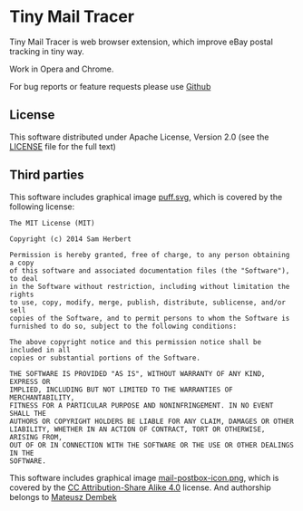 # Tiny Mail Tracer 

Tiny Mail Tracer is web browser extension, which improve eBay postal tracking in tiny way.

Work in Opera and Chrome.

For bug reports or feature requests please use [Github](https://github.com/vo-va/tiny-mail-tracer/issues)

## License

This software distributed under Apache License, Version 2.0 (see the [LICENSE](https://github.com/vo-va/tiny-mail-tracer/blob/master/LICENSE) file for the full text)

## Third parties

This software includes graphical image [puff.svg](https://github.com/vo-va/tiny-mail-tracer/blob/master/svg/puff.svg), which is covered by the following license:
```
The MIT License (MIT)

Copyright (c) 2014 Sam Herbert

Permission is hereby granted, free of charge, to any person obtaining a copy
of this software and associated documentation files (the "Software"), to deal
in the Software without restriction, including without limitation the rights
to use, copy, modify, merge, publish, distribute, sublicense, and/or sell
copies of the Software, and to permit persons to whom the Software is
furnished to do so, subject to the following conditions:

The above copyright notice and this permission notice shall be included in all
copies or substantial portions of the Software.

THE SOFTWARE IS PROVIDED "AS IS", WITHOUT WARRANTY OF ANY KIND, EXPRESS OR
IMPLIED, INCLUDING BUT NOT LIMITED TO THE WARRANTIES OF MERCHANTABILITY,
FITNESS FOR A PARTICULAR PURPOSE AND NONINFRINGEMENT. IN NO EVENT SHALL THE
AUTHORS OR COPYRIGHT HOLDERS BE LIABLE FOR ANY CLAIM, DAMAGES OR OTHER
LIABILITY, WHETHER IN AN ACTION OF CONTRACT, TORT OR OTHERWISE, ARISING FROM,
OUT OF OR IN CONNECTION WITH THE SOFTWARE OR THE USE OR OTHER DEALINGS IN THE
SOFTWARE.
```

This software includes graphical image [mail-postbox-icon.png](https://github.com/vo-va/tiny-mail-tracer/blob/master/mail-postbox-icon.png), which is covered by the [CC Attribution-Share Alike 4.0](https://creativecommons.org/licenses/by-sa/4.0/legalcode) license. And authorship belongs to [Mateusz Dembek](http://dembsky.me) 

